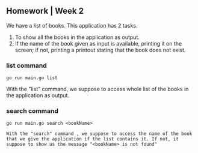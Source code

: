 ## Homework | Week 2

We have a list of books. This application has 2 tasks.
1. To show all the books in the application as output.
2. If the name of the book given as input is available, printing it on the screen; if not, printing a printout stating that the book does not exist.

### list command
```
go run main.go list
```
With the "list" command, we suppose to access whole list of the books in the application as output.

### search command 
```
go run main.go search <bookName>

With the "search" command , we suppose to access the name of the book that we give the application if the list contains it. If not, it suppose to show us the message "<bookName> is not found"